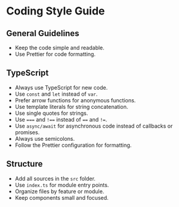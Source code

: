 # Coding Style Guide

## General Guidelines
- Keep the code simple and readable.
- Use Prettier for code formatting.

## TypeScript
- Always use TypeScript for new code.
- Use `const` and `let` instead of `var`.
- Prefer arrow functions for anonymous functions.
- Use template literals for string concatenation.
- Use single quotes for strings.
- Use `===` and `!==` instead of `==` and `!=`.
- Use `async/await` for asynchronous code instead of callbacks or promises.
- Always use semicolons.
- Follow the Prettier configuration for formatting.

## Structure
- Add all sources in the `src` folder.
- Use `index.ts` for module entry points.
- Organize files by feature or module.
- Keep components small and focused.
  